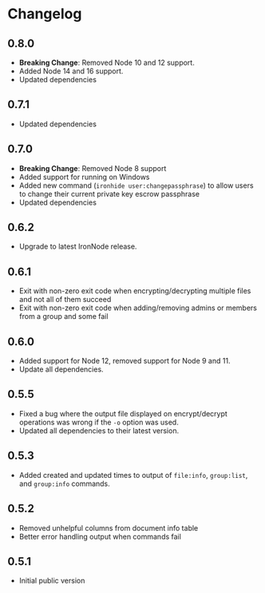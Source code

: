# Changelog

## 0.8.0

+ **Breaking Change**: Removed Node 10 and 12 support.
+ Added Node 14 and 16 support.
+ Updated dependencies

## 0.7.1

+ Updated dependencies

## 0.7.0

+ **Breaking Change**: Removed Node 8 support
+ Added support for running on Windows
+ Added new command (`ironhide user:changepassphrase`) to allow users to change their current private key escrow passphrase
+ Updated dependencies

## 0.6.2

+ Upgrade to latest IronNode release.

## 0.6.1

+ Exit with non-zero exit code when encrypting/decrypting multiple files and not all of them succeed
+ Exit with non-zero exit code when adding/removing admins or members from a group and some fail

## 0.6.0

+ Added support for Node 12, removed support for Node 9 and 11.
+ Update all dependencies.

## 0.5.5

+ Fixed a bug where the output file displayed on encrypt/decrypt operations was wrong if the `-o` option was used.
+ Updated all dependencies to their latest version.

## 0.5.3

+ Added created and updated times to output of `file:info`, `group:list`, and `group:info` commands.

## 0.5.2

+ Removed unhelpful columns from document info table
+ Better error handling output when commands fail

## 0.5.1

+ Initial public version